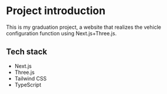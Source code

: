# Project introduction

This is my graduation project, a website that realizes the vehicle configuration function using Next.js+Three.js.

## Tech stack

- Next.js
- Three.js
- Tailwind CSS
- TypeScript

